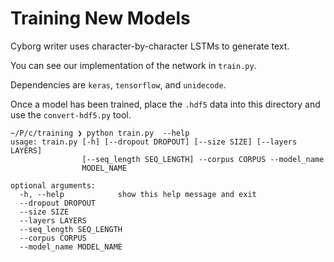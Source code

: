 # Training New Models

Cyborg writer uses character-by-character LSTMs to generate text. 

You can see our implementation of the network in `train.py`. 

Dependencies are `keras`, `tensorflow`, and `unidecode`. 

Once a model has been trained, place the `.hdf5` data into this 
directory and use the `convert-hdf5.py` tool. 

    ~/P/c/training ❯ python train.py  --help
    usage: train.py [-h] [--dropout DROPOUT] [--size SIZE] [--layers LAYERS]
                    [--seq_length SEQ_LENGTH] --corpus CORPUS --model_name
                    MODEL_NAME

    optional arguments:
      -h, --help            show this help message and exit
      --dropout DROPOUT
      --size SIZE
      --layers LAYERS
      --seq_length SEQ_LENGTH
      --corpus CORPUS
      --model_name MODEL_NAME
